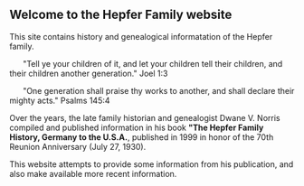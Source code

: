 ## Welcome to the Hepfer Family website

This site contains history and genealogical informatation of the Hepfer family.  

&nbsp;&nbsp;&nbsp;&nbsp;&nbsp;&nbsp;"Tell ye your children of it, and let your children tell their children, and their children another generation."  Joel 1:3

&nbsp;&nbsp;&nbsp;&nbsp;&nbsp;&nbsp;"One generation shall praise thy works to another, and shall declare their mighty acts."  Psalms 145:4

Over the years, the late family historian and genealogist Dwane V. Norris compiled and published information in his book __"The Hepfer Family History, Germany to the U.S.A.__, published in 1999 in honor of the 70th Reunion Anniversary (July 27, 1930).  

This website attempts to provide some information from his publication, and also make available more recent information.


